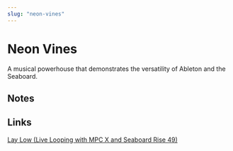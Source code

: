 ```yaml
---
slug: "neon-vines"
---
```


# Neon Vines

A musical powerhouse that demonstrates the versatility of Ableton and the Seaboard.

## Notes



## Links

[Lay Low (Live Looping with MPC X and Seaboard Rise 49)](https://youtu.be/7DqqeQSYTJQ)